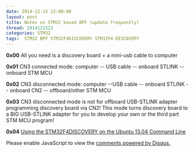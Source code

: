 ```yaml
---
date: 2014-12-15 12:00:00
layout: post
title: Notes on STM32 based BPF (update frequently)
thread: 2014121523
categories: STM32
tags:  STM32 BPF STM32F4DISCOVERY STM32F4-DISCOVERY
---
```


**0x00** All you need is a discovery board + a mini-usb cable to computer

**0x01** CN3 connected mode: computer -- USB cable -- onboard STLINK -- onboard STM MCU

**0x02** CN3 disconnected mode: computer --USB  cable -- onboard STLINK -- onboard CN2 -- offboard/other STM MCU

**0x03** CN3 disconnected mode is not for offboard USB-STLINK adapter programming discovery board via CN2! This mode turns discovery board to a BIG USB-STLINK adapter for you to develop your own or the third part STM MCU program!

**0x04** [Using the STM32F4DISCOVERY on the Ubuntu 13.04 Command Line](https://www.alexwhittemore.com/stm32f4discovery-on-ubuntu-command-line/)



<div id="disqus_thread"></div>
<script type="text/javascript">
    /* * * CONFIGURATION VARIABLES: EDIT BEFORE PASTING INTO YOUR WEBPAGE * * */
    var disqus_shortname = 'jiaoxianjun'; // required: replace example with your forum shortname

    /* * * DON'T EDIT BELOW THIS LINE * * */
    (function() {
        var dsq = document.createElement('script'); dsq.type = 'text/javascript'; dsq.async = true;
        dsq.src = '//' + disqus_shortname + '.disqus.com/embed.js';
        (document.getElementsByTagName('head')[0] || document.getElementsByTagName('body')[0]).appendChild(dsq);
    })();
</script>
<noscript>Please enable JavaScript to view the <a href="http://disqus.com/?ref_noscript">comments powered by Disqus.</a></noscript>


<script>
  (function(i,s,o,g,r,a,m){i['GoogleAnalyticsObject']=r;i[r]=i[r]||function(){
  (i[r].q=i[r].q||[]).push(arguments)},i[r].l=1*new Date();a=s.createElement(o),
  m=s.getElementsByTagName(o)[0];a.async=1;a.src=g;m.parentNode.insertBefore(a,m)
  })(window,document,'script','//www.google-analytics.com/analytics.js','ga');

  ga('create', 'UA-56112029-1', 'auto');
  ga('send', 'pageview');

</script>
